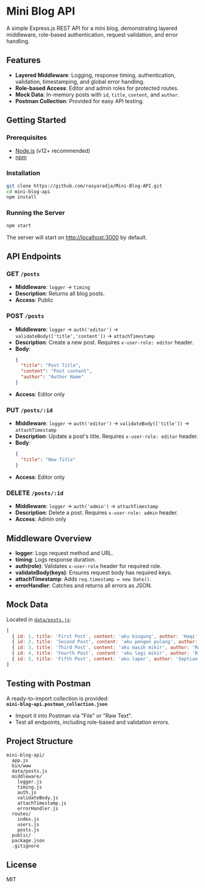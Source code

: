# Mini Blog API

A simple Express.js REST API for a mini blog, demonstrating layered middleware, role-based authentication, request validation, and error handling.

## Features

- **Layered Middleware**: Logging, response timing, authentication, validation, timestamping, and global error handling.
- **Role-based Access**: Editor and admin roles for protected routes.
- **Mock Data**: In-memory posts with `id`, `title`, `content`, and `author`.
- **Postman Collection**: Provided for easy API testing.

## Getting Started

### Prerequisites

- [Node.js](https://nodejs.org/) (v12+ recommended)
- [npm](https://www.npmjs.com/)

### Installation

```bash
git clone https://github.com/rasyaradja/Mini-Blog-API.git
cd mini-blog-api
npm install
```

### Running the Server

```bash
npm start
```

The server will start on [http://localhost:3000](http://localhost:3000) by default.

## API Endpoints

### GET `/posts`

- **Middleware**: `logger` → `timing`
- **Description**: Returns all blog posts.
- **Access**: Public

### POST `/posts`

- **Middleware**: `logger` → `auth('editor')` → `validateBody(['title','content'])` → `attachTimestamp`
- **Description**: Create a new post. Requires `x-user-role: editor` header.
- **Body**:
  ```json
  {
    "title": "Post Title",
    "content": "Post content",
    "author": "Author Name"
  }
  ```
- **Access**: Editor only

### PUT `/posts/:id`

- **Middleware**: `logger` → `auth('editor')` → `validateBody(['title'])` → `attachTimestamp`
- **Description**: Update a post's title. Requires `x-user-role: editor` header.
- **Body**:
  ```json
  {
    "title": "New Title"
  }
  ```
- **Access**: Editor only

### DELETE `/posts/:id`

- **Middleware**: `logger` → `auth('admin')` → `attachTimestamp`
- **Description**: Delete a post. Requires `x-user-role: admin` header.
- **Access**: Admin only

## Middleware Overview

- **logger**: Logs request method and URL.
- **timing**: Logs response duration.
- **auth(role)**: Validates `x-user-role` header for required role.
- **validateBody(keys)**: Ensures request body has required keys.
- **attachTimestamp**: Adds `req.timestamp = new Date()`.
- **errorHandler**: Catches and returns all errors as JSON.

## Mock Data

Located in [`data/posts.js`](data/posts.js):

```js
[
  { id: 1, title: 'First Post', content: 'aku bingung', author: 'Haqi' },
  { id: 2, title: 'Second Post', content: 'aku pengen pulang', author: 'Nanda' },
  { id: 3, title: 'Third Post', content: 'aku masih mikir', author: 'Rasya' },
  { id: 4, title: 'Fourth Post', content: 'aku lagi mikir', author: 'Riyan' },
  { id: 5, title: 'Fifth Post', content: 'aku laper', author: 'Septian' }
]
```

## Testing with Postman

A ready-to-import collection is provided:  
**`mini-blog-api.postman_collection.json`**

- Import it into Postman via "File" or "Raw Text".
- Test all endpoints, including role-based and validation errors.

## Project Structure

```
mini-blog-api/
  app.js
  bin/www
  data/posts.js
  middleware/
    logger.js
    timing.js
    auth.js
    validateBody.js
    attachTimestamp.js
    errorHandler.js
  routes/
    index.js
    users.js
    posts.js
  public/
  package.json
  .gitignore
```

## License

MIT 
